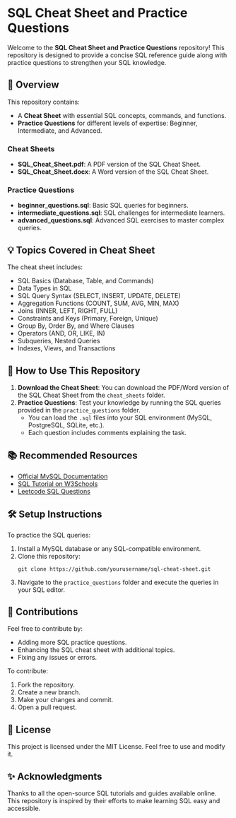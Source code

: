 # SQL Cheat Sheet and Practice Questions

Welcome to the **SQL Cheat Sheet and Practice Questions** repository! This repository is designed to provide a concise SQL reference guide along with practice questions to strengthen your SQL knowledge.

## 📝 Overview

This repository contains:
- A **Cheat Sheet** with essential SQL concepts, commands, and functions.
- **Practice Questions** for different levels of expertise: Beginner, Intermediate, and Advanced.


### Cheat Sheets
- **SQL_Cheat_Sheet.pdf**: A PDF version of the SQL Cheat Sheet.
- **SQL_Cheat_Sheet.docx**: A Word version of the SQL Cheat Sheet.

### Practice Questions
- **beginner_questions.sql**: Basic SQL queries for beginners.
- **intermediate_questions.sql**: SQL challenges for intermediate learners.
- **advanced_questions.sql**: Advanced SQL exercises to master complex queries.

## 💡 Topics Covered in Cheat Sheet

The cheat sheet includes:
- SQL Basics (Database, Table, and Commands)
- Data Types in SQL
- SQL Query Syntax (SELECT, INSERT, UPDATE, DELETE)
- Aggregation Functions (COUNT, SUM, AVG, MIN, MAX)
- Joins (INNER, LEFT, RIGHT, FULL)
- Constraints and Keys (Primary, Foreign, Unique)
- Group By, Order By, and Where Clauses
- Operators (AND, OR, LIKE, IN)
- Subqueries, Nested Queries
- Indexes, Views, and Transactions

## 🚀 How to Use This Repository

1. **Download the Cheat Sheet**: You can download the PDF/Word version of the SQL Cheat Sheet from the `cheat_sheets` folder.
2. **Practice Questions**: Test your knowledge by running the SQL queries provided in the `practice_questions` folder.
   - You can load the `.sql` files into your SQL environment (MySQL, PostgreSQL, SQLite, etc.).
   - Each question includes comments explaining the task.

## 📚 Recommended Resources

- [Official MySQL Documentation](https://dev.mysql.com/doc/)
- [SQL Tutorial on W3Schools](https://www.w3schools.com/sql/)
- [Leetcode SQL Questions](https://leetcode.com/problemset/database/)

## 🛠️ Setup Instructions

To practice the SQL queries:
1. Install a MySQL database or any SQL-compatible environment.
2. Clone this repository:
    ```
    git clone https://github.com/yourusername/sql-cheat-sheet.git
    ```
3. Navigate to the `practice_questions` folder and execute the queries in your SQL editor.

## 🤝 Contributions

Feel free to contribute by:
- Adding more SQL practice questions.
- Enhancing the SQL cheat sheet with additional topics.
- Fixing any issues or errors.

To contribute:
1. Fork the repository.
2. Create a new branch.
3. Make your changes and commit.
4. Open a pull request.

## 📄 License

This project is licensed under the MIT License. Feel free to use and modify it.

## ✨ Acknowledgments

Thanks to all the open-source SQL tutorials and guides available online. This repository is inspired by their efforts to make learning SQL easy and accessible.


